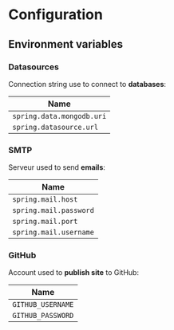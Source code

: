 # Configuration

## Environment variables

### Datasources

Connection string use to connect to **databases**:

| Name                      |
|---------------------------|
| `spring.data.mongodb.uri` |
| `spring.datasource.url`   |

### SMTP

Serveur used to send **emails**:

| Name                      |
|---------------------------|
| `spring.mail.host`        |
| `spring.mail.password`    |
| `spring.mail.port`        |
| `spring.mail.username`    |

### GitHub

Account used to **publish site** to GitHub:

| Name              |
|-------------------|
| `GITHUB_USERNAME` |
| `GITHUB_PASSWORD` |
